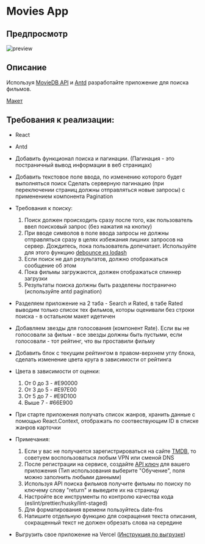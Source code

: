 # Movies App

## Предпросмотр

![preview](https://i.postimg.cc/Y0jRXQRc/movies-preview.png)

## Описание

Используя [MovieDB API](https://developer.themoviedb.org/docs/getting-started) и [Antd](https://ant.design/) разработайте приложение для поиска фильмов.

[Макет](https://www.figma.com/file/67UGglxlKnOHG1zFy1gdMw/React%2C-%D0%A0%D0%B0%D0%B1%D0%BE%D1%82%D0%B0-%D1%81-API%2C-%D0%BB%D0%B5%D0%BA%D1%86%D0%B8%D1%8F-2.2.9?type=design&node-id=9582%3A0&mode=design&t=D2Pwf946WLV9mHOK-1)

## Требования к реализации:

- React

- Antd

- Добавить функционал поиска и пагинации. (Пагинация - это постраничный вывод информации в веб страницах)

- Добавить текстовое поле ввода, по изменению которого будет выполняться поиск
  Сделать серверную пагинацию (при переключении страниц должны отправляться новые запросы) с применением компонента Pagination

- Требования к поиску:

  1. Поиск должен происходить сразу после того, как пользователь ввел поисковый запрос (без нажатия на кнопку)
  2. При вводе символов в поле ввода запросы не должны отправляться сразу в целях избежания лишних запросов на сервер. Дождитесь, пока пользователь допечатает. Используйте для этого функцию [debounce из lodash](https://lodash.com/docs/4.17.15#debounce)
  3. Если поиск не дал результатов, должно отображаться сообщение об этом
  4. Пока фильмы загружаются, должен отображаться спиннер загрузки
  5. Результаты поиска должны быть разделены постранично (используйте antd pagination)

- Разделяем приложение на 2 таба - Search и Rated, в табе Rated выводим только список тех фильмов, которы оценивали без строки поиска - в остальном макет идетичен

- Добавляем звезды для голосования (компонент Rate). Если вы не голосовали за фильм - все звезды должны быть пустыми, если голосовали - тот рейтинг, что вы проставили фильму

- Добавить блок с текущим рейтингом в правом-верхнем углу блока, сделать изменение цвета круга в зависимости от рейтинга

- Цвета в зависимости от оценки:

  1. От 0 до 3 - #E90000
  2. От 3 до 5 - #E97E00
  3. От 5 до 7 - #E9D100
  4. Выше 7 - #66E900

- При старте приложения получать список жанров, хранить данные с помощью React.Context, отображать по соотвествующим ID в списке жанров карточки

- Примечания:

  1. Если у вас не получается зарегистрироваться на сайте [TMDB](https://developer.themoviedb.org/docs/getting-started), то советуем воспользоваться любым VPN или сменой DNS
  2. После регистрации на сервисе, создайте [API ключ](https://www.themoviedb.org/settings/api) для вашего приложения (Тип использования выберите "Обучение", поля можно заполнить любыми данными)
  3. Используя API поиска фильмов получите фильмы по поиску по ключему слову "return" и выведите их на страницу
  4. Настройте все инструменты по контролю качества кода (eslint/prettier/husky/lint-staged)
  5. Для форматирования времени пользуйтесь date-fns
  6. Напишите отдельную функцию для сокращения текста описания, сокращенный текст не должен обрезать слова на середине

- Выгрузить свое приложение на Vercel ([Инструкция по выгрузке](https://gist.github.com/didolf/48f51b2f891aceff35048334eb3a96c8))
